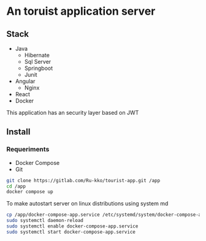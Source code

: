 # An toruist application server

## Stack
  - Java
    - Hibernate
    - Sql Server
    - Springboot
    - Junit
  - Angular
    - Nginx
  - React
  - Docker

This application has an security layer based on JWT

## Install
### Requeriments
- Docker Compose
- Git

``` sh
git clone https://gitlab.com/Ru-kko/tourist-app.git /app
cd /app
docker compose up
```

To make autostart server on linux distributions using system md

``` sh
cp /app/docker-compose-app.service /etc/systemd/system/docker-compose-app.service
sudo systemctl daemon-reload
sudo systemctl enable docker-compose-app.service
sudo systemctl start docker-compose-app.service

```